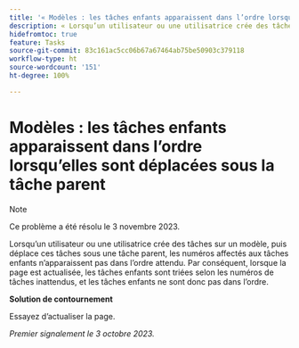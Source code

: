 ```yaml
---
title: '« Modèles : les tâches enfants apparaissent dans l’ordre lorsqu’elles sont déplacées sous la tâche parent »'
description: « Lorsqu’un utilisateur ou une utilisatrice crée des tâches sur un modèle, puis déplace ces tâches sous une tâche parent, les numéros affectés aux tâches enfants n’apparaissent pas dans l’ordre attendu. Par conséquent, lorsque la page est actualisée, les tâches enfants sont triées selon les numéros de tâches inattendus, et les tâches enfants ne sont donc pas dans l’ordre. »
hidefromtoc: true
feature: Tasks
source-git-commit: 83c161ac5cc06b67a67464ab75be50903c379118
workflow-type: ht
source-wordcount: '151'
ht-degree: 100%

---
```



# Modèles : les tâches enfants apparaissent dans l’ordre lorsqu’elles sont déplacées sous la tâche parent

>[!NOTE]
>
>Ce problème a été résolu le 3 novembre 2023.

Lorsqu’un utilisateur ou une utilisatrice crée des tâches sur un modèle, puis déplace ces tâches sous une tâche parent, les numéros affectés aux tâches enfants n’apparaissent pas dans l’ordre attendu. Par conséquent, lorsque la page est actualisée, les tâches enfants sont triées selon les numéros de tâches inattendus, et les tâches enfants ne sont donc pas dans l’ordre.

**Solution de contournement**

Essayez d’actualiser la page.

_Premier signalement le 3 octobre 2023._
